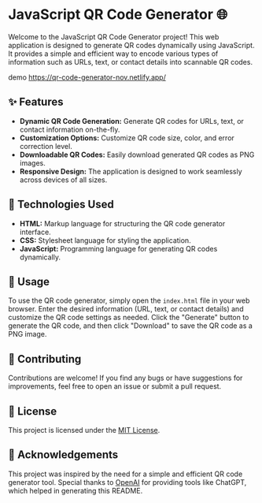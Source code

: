 
# JavaScript QR Code Generator 🌐

Welcome to the JavaScript QR Code Generator project! This web application is designed to generate QR codes dynamically using JavaScript. It provides a simple and efficient way to encode various types of information such as URLs, text, or contact details into scannable QR codes.

demo https://qr-code-generator-nov.netlify.app/

## ✨ Features 

- **Dynamic QR Code Generation:** Generate QR codes for URLs, text, or contact information on-the-fly.
- **Customization Options:** Customize QR code size, color, and error correction level.
- **Downloadable QR Codes:** Easily download generated QR codes as PNG images.
- **Responsive Design:** The application is designed to work seamlessly across devices of all sizes.

## 🚀 Technologies Used

- **HTML:** Markup language for structuring the QR code generator interface.
- **CSS:** Stylesheet language for styling the application.
- **JavaScript:** Programming language for generating QR codes dynamically.

## 🎉 Usage

To use the QR code generator, simply open the `index.html` file in your web browser. Enter the desired information (URL, text, or contact details) and customize the QR code settings as needed. Click the "Generate" button to generate the QR code, and then click "Download" to save the QR code as a PNG image.

## 🤝 Contributing

Contributions are welcome! If you find any bugs or have suggestions for improvements, feel free to open an issue or submit a pull request.

## 📝 License

This project is licensed under the [MIT License](LICENSE).

## 🙏 Acknowledgements

This project was inspired by the need for a simple and efficient QR code generator tool. Special thanks to [OpenAI](https://openai.com/) for providing tools like ChatGPT, which helped in generating this README.

